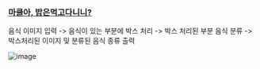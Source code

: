 ### [마클아, 밥은먹고다니니?](https://youtu.be/SbQcovhEj2Y)

음식 이미지 입력 -> 음식이 있는 부분에 박스 처리 -> 박스 처리된 부분 음식 분류 -> 박스처리된 이미지 및 분류된 음식 종류 출력

![image](https://github.com/user-attachments/assets/31ef92a1-5e92-40c8-a5e7-0bf2eecc3f72)
